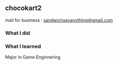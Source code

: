 ## chocokart2
mail for business : sandwichsayanything@gmail.com

### What I did

### What I learned
Major in Game Enginnering

